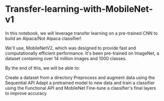 # Transfer-learning-with-MobileNet-v1

In this notebook, we will leverage transfer learning on a pre-trained CNN to build an Alpaca/Not Alpaca classifier!

We'll use, MobileNetV2, which was designed to provide fast and computationally efficient performance. It's been pre-trained on ImageNet, a dataset containing over 14 million images and 1000 classes.

By the end of this, we will be able to:

Create a dataset from a directory
Preprocess and augment data using the Sequential API
Adapt a pretrained model to new data and train a classifier using the Functional API and MobileNet
Fine-tune a classifier's final layers to improve accuracy
